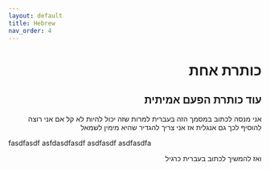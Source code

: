```yaml
---
layout: default
title: Hebrew
nav_order: 4
---
```

<div dir="rtl">

#  כותרת אחת

<h2>עוד כותרת הפעם אמיתית</h2>

אני מנסה לכתוב במסמך הזה בעברית למרות שזה יכול להיות לא קל
אם אני רוצה להוסיף לכך גם אנגלית אז אני צריך להגדיר שהיא מימין לשמאל

<div dir="ltr">
fasdfasdf
asfdasdfasdf
asdfasdf
asdfasdfa
</div>

ואז להמשיך לכתוב בעברית כרגיל

</div>